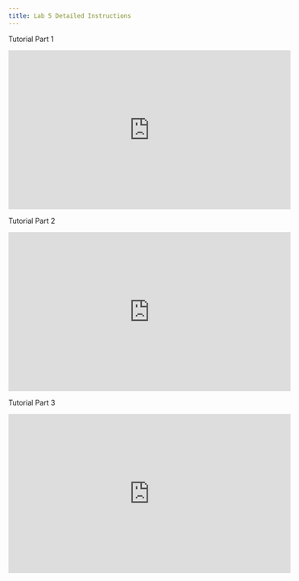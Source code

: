 ```yaml
---
title: Lab 5 Detailed Instructions
---
```


Tutorial Part 1

<iframe width="560" height="315" src="https://www.youtube.com/embed/SGP16Hic-VI" frameborder="0" allowfullscreen></iframe>

Tutorial Part 2

<iframe width="560" height="315" src="https://www.youtube.com/embed/P331xFXVeBU" frameborder="0" allowfullscreen></iframe>

Tutorial Part 3

<iframe width="560" height="315" src="https://www.youtube.com/embed/bZyViOnaNCI" frameborder="0" allowfullscreen></iframe>

